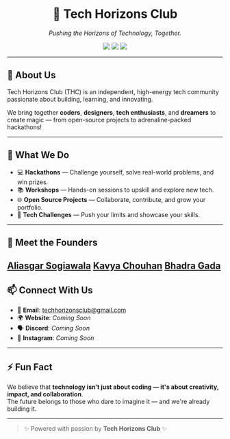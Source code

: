 <h1 align="center">🚀 Tech Horizons Club</h1>

<p align="center">
  <i>Pushing the Horizons of Technology, Together.</i>
</p>

<p align="center">
  <img src="https://img.shields.io/badge/Events-Hackathons-blueviolet?style=for-the-badge" />
  <img src="https://img.shields.io/badge/Projects-Open%20Source-ff69b4?style=for-the-badge" />
  <img src="https://img.shields.io/badge/Workshops-Tech%20Learning-orange?style=for-the-badge" />
</p>

---

## 🌟 About Us
Tech Horizons Club (THC) is an independent, high-energy tech community passionate about building, learning, and innovating.

We bring together **coders**, **designers**, **tech enthusiasts**, and **dreamers** to create magic — from open-source projects to adrenaline-packed hackathons!

---

## 🚀 What We Do
- 💻 **Hackathons** — Challenge yourself, solve real-world problems, and win prizes.
- 📚 **Workshops** — Hands-on sessions to upskill and explore new tech.
- 🌐 **Open Source Projects** — Collaborate, contribute, and grow your portfolio.
- 🎯 **Tech Challenges** — Push your limits and showcase your skills.

---

## 👑 Meet the Founders



 [**Aliasgar Sogiawala**](https://github.com/aliasgarsogiawala) 
 [**Kavya Chouhan**](https://github.com/kavyachouhan) 
 [**Bhadra Gada**](https://github.com/bhadraagada) 
---

## 📫 Connect With Us
- 📧 **Email**: [techhorizonsclub@gmail.com](mailto:techhorizonsclub@gmail.com)
- 🌍 **Website**: _Coming Soon_
- 🗣️ **Discord**: _Coming Soon_
- 📸 **Instagram**: _Coming Soon_

---


## ⚡ Fun Fact
We believe that **technology isn’t just about coding — it's about creativity, impact, and collaboration**.  
The future belongs to those who dare to imagine it — and we're already building it.

---

> ✨ Powered with passion by **Tech Horizons Club** ✨
